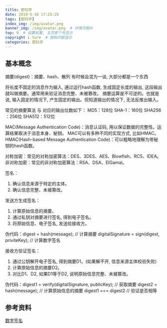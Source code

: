 ```yaml
---
title: 密码学
date: 2019-5-16 17:25:25
tags: [密码学]
index_img: /img/avatar.png
banner_img: /img/avatar.png  # 详情页图片
top: 9  # 设置权重, 主页那个先显示
copyright : ture  # 授权问题显示
categories: 密码学
---
```


<!-- more -->

## 基本概念

摘要(digest)：摘要、hash、散列 有时候会混为一谈, 大部分都是一个东西

将长度不固定的消息作为输入, 通过运行hash函数, 生成固定长度的输出, 这段输出就叫做摘要。通常用来验证消息完整、未被篡改。
摘要运算是不可逆的。也就是说, 输入固定的情况下, 产生固定的输出。但知道输出的情况下, 无法反推出输入。

常见的摘要算法 与 对应的输出位数如下：
MD5：128位
SHA-1：160位
SHA256 ：256位
SHA512：512位

MAC(Message Authentication Code)：消息认证码, 用以保证数据的完整性。运算结果取决于消息本身、秘钥。
MAC可以有多种不同的实现方式, 比如HMAC。
HMAC(Hash-based Message Authentication Code)：可以粗略地理解为带秘钥的hash函数。

对称加密：常见的对称加密算法：DES、3DES、AES、Blowfish、RC5、IDEA。
非对称加密：常见的非对称加密算法：RSA、DSA、ElGamal。

签名：

1. 确认信息来源于特定的主体。
2. 确认信息完整、未被篡改。

发送方生成签名：

1. 计算原始信息的摘要。
2. 通过私钥对摘要进行签名, 得到电子签名。
3. 将原始信息、电子签名, 发送给接收方。

伪代码：digest = hash(message); // 计算摘要
digitalSignature = sign(digest, priviteKey); // 计算数字签名

接收方验证签名：

1. 通过公钥解开电子签名, 得到摘要D1。(如果解不开, 信息来源主体校验失败)
2. 计算原始信息的摘要D2。
3. 对比D1、D2, 如果D1等于D2, 说明原始信息完整、未被篡改。

伪代码：digest1 = verify(digitalSignature, publicKey); // 获取摘要
digest2 = hash(message); // 计算原始信息的摘要
digest1 === digest2 // 验证是否相等

## 参考资料
[数字签名](http://www.ruanyifeng.com/blog/2011/08/what_is_a_digital_signature.html)
